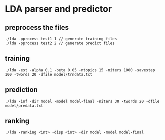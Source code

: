 LDA parser and predictor
==========

## preprocess the files
	./lda -pprocess test1 1 // generate training files
	./lda -pprocess test2 2 // generate predict files
	
## training 
	./lda -est -alpha 0.1 -beta 0.05 -ntopics 15 -niters 1000 -savestep 100 -twords 20 -dfile model/trndata.txt
	
## prediction
	./lda -inf -dir model -model model-final -niters 30 -twords 20 -dfile model/predata.txt
	
## ranking
	./lda -ranking <int> -disp <int> -dir model -model model-final
